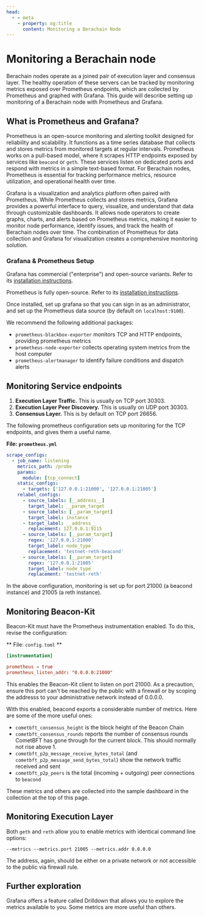```yaml
---
head:
  - - meta
    - property: og:title
      content: Monitoring a Berachain Node
---
```


# Monitoring a Berachain node

Berachain nodes operate as a joined pair of execution layer and consensus layer. The healthy operation of these servers can be tracked by monitoring metrics exposed over Prometheus endpoints, which are collected by Prometheus and graphed with Grafana. This guide will describe setting up monitoring of a Berachain node with Prometheus and Grafana.

## What is Prometheus and Grafana?

Prometheus is an open-source monitoring and alerting toolkit designed for reliability and scalability. It functions as a time series database that collects and stores metrics from monitored targets at regular intervals. Prometheus works on a pull-based model, where it scrapes HTTP endpoints exposed by services like `beacond` or `geth`. These services listen on dedicated ports and respond with metrics in a simple text-based format. For Berachain nodes, Prometheus is essential for tracking performance metrics, resource utilization, and operational health over time.

Grafana is a visualization and analytics platform often paired with Prometheus. While Prometheus collects and stores metrics, Grafana provides a powerful interface to query, visualize, and understand that data through customizable dashboards. It allows node operators to create graphs, charts, and alerts based on Prometheus metrics, making it easier to monitor node performance, identify issues, and track the health of Berachain nodes over time. The combination of Prometheus for data collection and Grafana for visualization creates a comprehensive monitoring solution.

### Grafana & Prometheus Setup

Grafana has commercial ("enterprise") and open-source variants. Refer to its [installation instructions](https://grafana.com/docs/grafana/latest/setup-grafana/installation/debian/).

Prometheus is fully open-source.   Refer to its [installation instructions](https://prometheus.io/docs/prometheus/latest/installation/).

Once installed, set up grafana so that you can sign in as an administrator, and set up the Prometheus data source (by default on `localhost:9100`).

 We recommend the following additional packages:
 * `prometheus-blackbox-exporter` monitors TCP and HTTP endpoints, providing prometheus metrics
 * `prometheus-node-exporter` collects operating system metrics from the host computer
 * `prometheus-alertmanager` to identify failure conditions and dispatch alerts

## Monitoring Service endpoints

1. **Execution Layer Traffic.** This is usually on TCP port 30303. 
2. **Execution Layer Peer Discovery.** This is usually on UDP port 30303.
3. **Consensus Layer.** This is by default on TCP port 26656.

The following prometheus configuration sets up monitoring for the TCP endpoints, and gives them a useful name.

**File: `prometheus.yml`**

```yaml
scrape_configs:
  - job_name: listening
    metrics_path: /probe
    params:
      module: [tcp_connect]
    static_configs:
      - targets: ['127.0.0.1:21000', '127.0.0.1:21005']
    relabel_configs:
      - source_labels: [__address__]
        target_label: __param_target
      - source_labels: [__param_target]
        target_label: instance
      - target_label: __address__
        replacement: 127.0.0.1:9115  
      - source_labels: [__param_target]
        regex: '127.0.0.1:21000'
        target_label: node_type
        replacement: 'testnet-reth-beacond'
      - source_labels: [__param_target]
        regex: '127.0.0.1:21005'
        target_label: node_type
        replacement: 'testnet-reth'
```

In the above configuration, monitoring is set up for port 21000 (a beacond instance) and 21005 (a reth instance). 

## Monitoring Beacon-Kit

Beacon-Kit must have the Prometheus instrumentation enabled. To do this, revise the configuration:

** File: `config.toml` **
```toml
[instrumentation]

prometheus = true
prometheus_listen_addr: "0.0.0.0:21000"
```

This enables the Beacon-Kit client to listen on port 21000.  As a precaution, ensure this port can't be reached by the public with a firewall or by scoping the addresss to your administrative network instead of 0.0.0.0.

With this enabled, beacond exports a considerable number of metrics. Here are some of the more useful ones:
* `cometbft_consensus_height` is the block height of the Beacon Chain
* `cometbft_consensus_rounds` reports the number of consensus rounds CometBFT has gone through for the current block. This should normally not rise above 1.
* `cometbft_p2p_message_receive_bytes_total` (and `cometbft_p2p_message_send_bytes_total`) show the network traffic received and sent
* `cometbft_p2p_peers` is the total (incoming + outgoing) peer connections to `beacond`

These metrics and others are collected into the sample dashboard in the collection at the top of this page.

## Monitoring Execution Layer

Both `geth` and `reth` allow you to enable metrics with identical command line options:

`--metrics
--metrics.port 21005
--metrics.addr 0.0.0.0
`

The address, again, should be either on a private network or not accessible to the public via firewall rule.



## Further exploration

Grafana offers a feature called Drilldown that allows you to explore the metrics available to you. Some metrics are more useful than others.  

